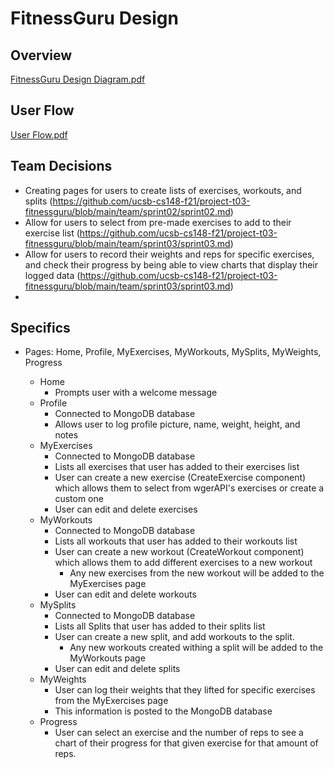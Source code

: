 # FitnessGuru Design

## Overview
[FitnessGuru Design Diagram.pdf](https://github.com/ucsb-cs148-f21/project-t03-fitnessguru/files/7529966/FitnessGuru.Design.Diagram.pdf)

## User Flow
[User Flow.pdf](https://github.com/ucsb-cs148-f21/project-t03-fitnessguru/files/7572380/User.Flow.pdf)

## Team Decisions

- Creating pages for users to create lists of exercises, workouts, and splits (https://github.com/ucsb-cs148-f21/project-t03-fitnessguru/blob/main/team/sprint02/sprint02.md)
- Allow for users to select from pre-made exercises to add to their exercise list (https://github.com/ucsb-cs148-f21/project-t03-fitnessguru/blob/main/team/sprint03/sprint03.md)
- Allow for users to record their weights and reps for specific exercises, and check their progress by being able to view charts that display their logged data (https://github.com/ucsb-cs148-f21/project-t03-fitnessguru/blob/main/team/sprint03/sprint03.md)
- 
## Specifics
- Pages: Home, Profile, MyExercises, MyWorkouts, MySplits, MyWeights, Progress

  - Home
    - Prompts user with a welcome message
  - Profile
    - Connected to MongoDB database
    - Allows user to log profile picture, name, weight, height, and notes
  - MyExercises
    - Connected to MongoDB database
    - Lists all exercises that user has added to their exercises list
    - User can create a new exercise (CreateExercise component) which allows them to select from wgerAPI's exercises or create a custom one
    - User can edit and delete exercises
  - MyWorkouts
    - Connected to MongoDB database
    - Lists all workouts that user has added to their workouts list
    - User can create a new workout (CreateWorkout component) which allows them to add different exercises to a new workout
      - Any new exercises from the new workout will be added to the MyExercises page
    - User can edit and delete workouts
  - MySplits
    - Connected to MongoDB database
    - Lists all Splits that user has added to their splits list
    - User can create a new split, and add workouts to the split.
      - Any new workouts created withing a split will be added to the MyWorkouts page
    - User can edit and delete splits
  - MyWeights
    - User can log their weights that they lifted for specific exercises from the MyExercises page
    - This information is posted to the MongoDB database
  - Progress
    - User can select an exercise and the number of reps to see a chart of their progress for that given exercise for that amount of reps.
